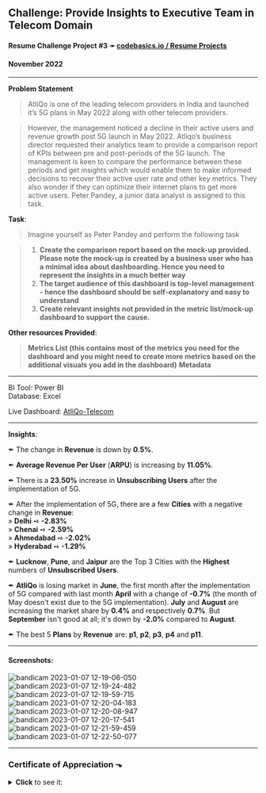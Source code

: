 ## **Challenge**: Provide Insights to Executive Team in Telecom Domain  

#### Resume Challenge Project #3 ➛ [codebasics.io / Resume Projects](https://codebasics.io/challenge/codebasics-resume-project-challenge)
#### November 2022

---
  
**Problem Statement**  
> AtliQo is one of the leading telecom providers in India and launched it’s 5G plans in May 2022 along with other telecom providers.

> However, the management noticed a decline in their active users and revenue growth post 5G launch in May 2022. Atliqo’s business director requested their analytics team to provide a comparison report of KPIs between pre and post-periods of the 5G launch. The management is keen to compare the performance between these periods and get insights which would enable them to make informed decisions to recover their active user rate and other key metrics. They also wonder if they can optimize their internet plans to get more active users.  Peter Pandey, a junior data analyst is assigned to this task.

**Task**:  
> Imagine yourself as Peter Pandey and perform the following task

> 1. **Create the comparison report based on the mock-up provided. Please note the mock-up  is created by a business user who has a minimal idea about dashboarding. Hence you need to represent the insights in a much better way**
> 2. **The target audience of this dashboard is top-level management - hence the dashboard should be self-explanatory and easy to understand**
> 3. **Create relevant insights not provided in the metric list/mock-up dashboard to support the cause.**

**Other resources Provided**:
> **Metrics List (this contains most of the metrics you need for the dashboard and you might need to create more metrics based on the additional visuals you add in the dashboard)**
> **Metadata**

---

BI Tool: Power BI  
Database: Excel  

Live Dashboard:  [AtliQo-Telecom](https://www.novypro.com/project/atliqo-telecom--by-teodor-cristia)  
  
---

**Insights**:


✒ The change in **Revenue** is down by **0.5%**.


✒ **Average Revenue Per User** (**ARPU**) is increasing by **11.05%**.


✒ There is a **23.50%** increase in **Unsubscribing Users** after the implementation of 5G.


✒ After the implementation of 5G, there are a few **Cities** with a negative change in **Revenue**:  
   » **Delhi** ➺  **-2.83%**  
   » **Chenai** ➺  **-2.59%**  
   » **Ahmedabad** ➺  **-2.02%**  
   » **Hyderabad** ➺  **-1.29%**  



✒ **Lucknow**, **Pune**, and **Jaipur** are the Top 3 Cities with the **Highest** numbers of **Unsubscribed Users**.


✒ **AtliQo** is losing market in **June**, the first month after the implementation of 5G compared with last month **April** with a change of **-0.7%** (the month of May doesn't exist due to the 5G implementation). **July** and **August** are increasing the market share by **0.4%** and respectively **0.7%**. But **September** isn't good at all; it's down by **-2.0%** compared to **August**.


✒ The best 5 **Plans** by **Revenue** are: **p1**, **p2**, **p3**, **p4** and **p11**.

---

#### Screenshots:

![bandicam 2023-01-07 12-19-06-050](https://user-images.githubusercontent.com/94936000/211145696-e0d71124-8e55-4a0d-94ab-9d5cb60b09a6.jpg)
![bandicam 2023-01-07 12-19-24-482](https://user-images.githubusercontent.com/94936000/211145698-5623e783-d9bf-4e2d-b717-38550c6db8d5.jpg)
![bandicam 2023-01-07 12-19-59-715](https://user-images.githubusercontent.com/94936000/211145705-4302cf10-6fc7-43ab-b3a9-c1be03bf887e.jpg)
![bandicam 2023-01-07 12-20-04-183](https://user-images.githubusercontent.com/94936000/211145708-10cbe170-7fd9-4cb5-8c1b-bd843134518a.jpg)
![bandicam 2023-01-07 12-20-08-947](https://user-images.githubusercontent.com/94936000/211145709-4d0f9583-d36d-4085-a85c-9458050242f2.jpg)
![bandicam 2023-01-07 12-20-17-541](https://user-images.githubusercontent.com/94936000/211145714-d33085ab-0c98-4c92-a749-fc285f736c19.jpg)
![bandicam 2023-01-07 12-21-59-459](https://user-images.githubusercontent.com/94936000/211145736-52d5a5ef-0848-4189-a09d-a80c122529c6.jpg)
![bandicam 2023-01-07 12-22-50-077](https://user-images.githubusercontent.com/94936000/211145742-6204ff3e-181b-4f2f-9d4e-1efc9febf146.jpg)


---

### Certificate of Appreciation ⬎
<details><summary><b>Click</b> to see it:</summary><img src="https://user-images.githubusercontent.com/94936000/220667244-5b825572-d8c6-4c20-9fe0-4f0d6d7fd0e7.jpg"></details>

